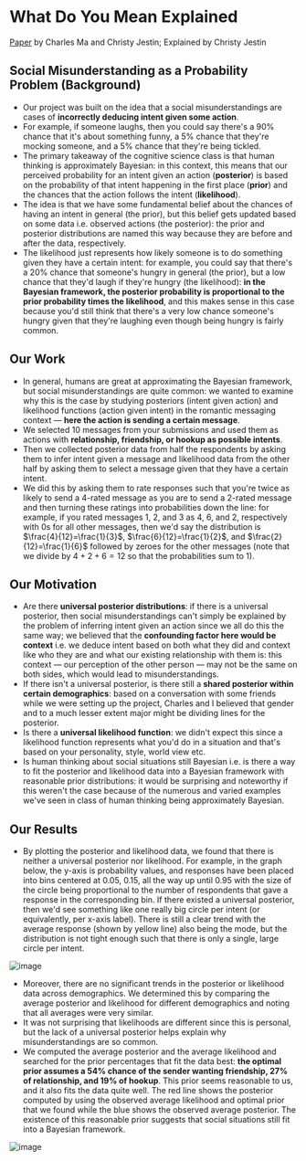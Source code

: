 # What Do You Mean Explained
[Paper](https://drive.google.com/file/d/1NayaVf9M8ucLFXL4XjflfkiM8oUCV8h-/view?usp=share_link) by Charles Ma and Christy Jestin; Explained by Christy Jestin

## Social Misunderstanding as a Probability Problem (Background)
- Our project was built on the idea that a social misunderstandings are cases of **incorrectly deducing intent given some action**.
- For example, if someone laughs, then you could say there's a 90% chance that it's about something funny, a 5% chance that they're mocking someone, and a 5% chance that they're being tickled.
- The primary takeaway of the cognitive science class is that human thinking is approximately Bayesian: in this context, this means that our perceived probability for an intent given an action (**posterior**) is based on the probability of that intent happening in the first place (**prior**) and the chances that the action follows the intent (**likelihood**).
- The idea is that we have some fundamental belief about the chances of having an intent in general (the prior), but this belief gets updated based on some data i.e. observed actions (the posterior): the prior and posterior distributions are named this way because they are before and after the data, respectively.
- The likelihood just represents how likely someone is to do something given they have a certain intent: for example, you could say that there's a 20% chance that someone's hungry in general (the prior), but a low chance that they'd laugh if they're hungry (the likelihood): **in the Bayesian framework, the posterior probability is proportional to the prior probability times the likelihood**, and this makes sense in this case because you'd still think that there's a very low chance someone's hungry given that they're laughing even though being hungry is fairly common.

## Our Work
- In general, humans are great at approximating the Bayesian framework, but social misunderstandings are quite common: we wanted to examine why this is the case by studying posteriors (intent given action) and likelihood functions (action given intent) in the romantic messaging context &mdash; **here the action is sending a certain message**.
- We selected 10 messages from your submissions and used them as actions with **relationship, friendship, or hookup as possible intents**.
- Then we collected posterior data from half the respondents by asking them to infer intent given a message and likelihood data from the other half by asking them to select a message given that they have a certain intent.
- We did this by asking them to rate responses such that you're twice as likely to send a 4-rated message as you are to send a 2-rated message and then turning these ratings into probabilities down the line: for example, if you rated messages 1, 2, and 3 as 4, 6, and 2, respectively with 0s for all other messages,  then we'd say the distribution is $\frac{4}{12}=\frac{1}{3}$, $\frac{6}{12}=\frac{1}{2}$, and $\frac{2}{12}=\frac{1}{6}$ followed by zeroes for the other messages (note that we divide by $4+2+6=12$ so that the probabilities sum to 1).

## Our Motivation
- Are there **universal posterior distributions**: if there is a universal posterior, then social misunderstandings can't simply be explained by the problem of inferring intent given an action since we all do this the same way; we believed that the **confounding factor here would be context** i.e. we deduce intent based on both what they did and context like who they are and what our existing relationship with them is: this context &mdash; our perception of the other person &mdash; may not be the same on both sides, which would lead to misunderstandings.
- If there isn't a universal posterior, is there still a **shared posterior within certain demographics**: based on a conversation with some friends while we were setting up the project, Charles and I believed that gender and to a much lesser extent major might be dividing lines for the posterior.
- Is there a **universal likelihood function**: we didn't expect this since a likelihood function represents what you'd do in a situation and that's based on your personality, style, world view etc.
- Is human thinking about social situations still Bayesian i.e. is there a way to fit the posterior and likelihood data into a Bayesian framework with reasonable prior distributions: it would be surprising and noteworthy if this weren't the case because of the numerous and varied examples we've seen in class of human thinking being approximately Bayesian.

## Our Results
- By plotting the posterior and likelihood data, we found that there is neither a universal posterior nor likelihood. For example, in the graph below, the y-axis is probability values, and responses have been placed into bins centered at 0.05, 0.15, all the way up until 0.95 with the size of the circle being proportional to the number of respondents that gave a response in the corresponding bin. If there existed a universal posterior, then we'd see something like one really big circle per intent (or equivalently, per x-axis label). There is still a clear trend with the average response (shown by yellow line) also being the mode, but the distribution is not tight enough such that there is only a single, large circle per intent.

![image](https://user-images.githubusercontent.com/52580002/210353455-be1d498e-336d-4dda-893c-607abdff4467.png)
- Moreover, there are no significant trends in the posterior or likelihood data across demographics. We determined this by comparing the average posterior and likelihood for different demographics and noting that all averages were very similar.
- It was not surprising that likelihoods are different since this is personal, but the lack of a universal posterior helps explain why misunderstandings are so common.
- We computed the average posterior and the average likelihood and searched for the prior percentages that fit the data best: **the optimal prior assumes a 54% chance of the sender wanting friendship, 27% of relationship, and 19% of hookup**. This prior seems reasonable to us, and it also fits the data quite well. The red line shows the posterior computed by using the observed average likelihood and optimal prior that we found while the blue shows the observed average posterior. The existence of this reasonable prior suggests that social situations still fit into a Bayesian framework.

![image](https://user-images.githubusercontent.com/52580002/210356980-dcf72d6f-ad26-4418-8028-a2498df250d4.png)
